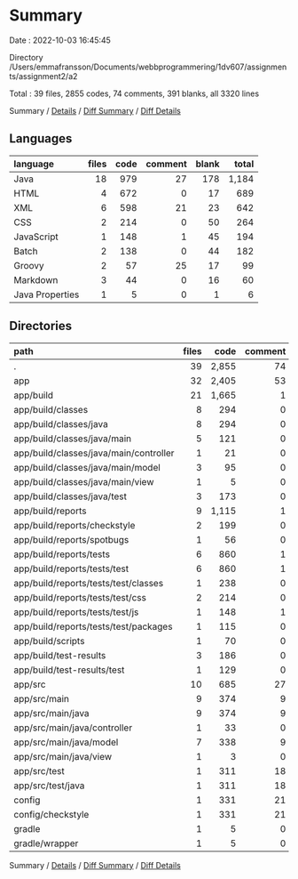 # Summary

Date : 2022-10-03 16:45:45

Directory /Users/emmafransson/Documents/webbprogrammering/1dv607/assignments/assignment2/a2

Total : 39 files,  2855 codes, 74 comments, 391 blanks, all 3320 lines

Summary / [Details](details.md) / [Diff Summary](diff.md) / [Diff Details](diff-details.md)

## Languages
| language | files | code | comment | blank | total |
| :--- | ---: | ---: | ---: | ---: | ---: |
| Java | 18 | 979 | 27 | 178 | 1,184 |
| HTML | 4 | 672 | 0 | 17 | 689 |
| XML | 6 | 598 | 21 | 23 | 642 |
| CSS | 2 | 214 | 0 | 50 | 264 |
| JavaScript | 1 | 148 | 1 | 45 | 194 |
| Batch | 2 | 138 | 0 | 44 | 182 |
| Groovy | 2 | 57 | 25 | 17 | 99 |
| Markdown | 3 | 44 | 0 | 16 | 60 |
| Java Properties | 1 | 5 | 0 | 1 | 6 |

## Directories
| path | files | code | comment | blank | total |
| :--- | ---: | ---: | ---: | ---: | ---: |
| . | 39 | 2,855 | 74 | 391 | 3,320 |
| app | 32 | 2,405 | 53 | 344 | 2,802 |
| app/build | 21 | 1,665 | 1 | 151 | 1,817 |
| app/build/classes | 8 | 294 | 0 | 1 | 295 |
| app/build/classes/java | 8 | 294 | 0 | 1 | 295 |
| app/build/classes/java/main | 5 | 121 | 0 | 0 | 121 |
| app/build/classes/java/main/controller | 1 | 21 | 0 | 0 | 21 |
| app/build/classes/java/main/model | 3 | 95 | 0 | 0 | 95 |
| app/build/classes/java/main/view | 1 | 5 | 0 | 0 | 5 |
| app/build/classes/java/test | 3 | 173 | 0 | 1 | 174 |
| app/build/reports | 9 | 1,115 | 1 | 115 | 1,231 |
| app/build/reports/checkstyle | 2 | 199 | 0 | 3 | 202 |
| app/build/reports/spotbugs | 1 | 56 | 0 | 2 | 58 |
| app/build/reports/tests | 6 | 860 | 1 | 110 | 971 |
| app/build/reports/tests/test | 6 | 860 | 1 | 110 | 971 |
| app/build/reports/tests/test/classes | 1 | 238 | 0 | 13 | 251 |
| app/build/reports/tests/test/css | 2 | 214 | 0 | 50 | 264 |
| app/build/reports/tests/test/js | 1 | 148 | 1 | 45 | 194 |
| app/build/reports/tests/test/packages | 1 | 115 | 0 | 1 | 116 |
| app/build/scripts | 1 | 70 | 0 | 22 | 92 |
| app/build/test-results | 3 | 186 | 0 | 13 | 199 |
| app/build/test-results/test | 1 | 129 | 0 | 13 | 142 |
| app/src | 10 | 685 | 27 | 177 | 889 |
| app/src/main | 9 | 374 | 9 | 101 | 484 |
| app/src/main/java | 9 | 374 | 9 | 101 | 484 |
| app/src/main/java/controller | 1 | 33 | 0 | 15 | 48 |
| app/src/main/java/model | 7 | 338 | 9 | 83 | 430 |
| app/src/main/java/view | 1 | 3 | 0 | 3 | 6 |
| app/src/test | 1 | 311 | 18 | 76 | 405 |
| app/src/test/java | 1 | 311 | 18 | 76 | 405 |
| config | 1 | 331 | 21 | 7 | 359 |
| config/checkstyle | 1 | 331 | 21 | 7 | 359 |
| gradle | 1 | 5 | 0 | 1 | 6 |
| gradle/wrapper | 1 | 5 | 0 | 1 | 6 |

Summary / [Details](details.md) / [Diff Summary](diff.md) / [Diff Details](diff-details.md)